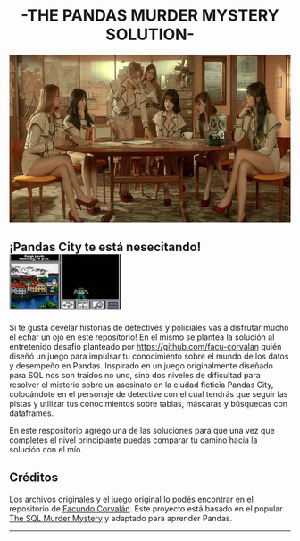 # <h1 align=center> **-THE PANDAS MURDER MYSTERY SOLUTION-** </h1>
<p align="center">
<img src="./_src/AOAExcuseMeGroup1.png"  height=300>
</p>

## ¡Pandas City te está nesecitando! <img src="./_src/CARMEN12.jpg"  height=100>

Si te gusta develar historias de detectives y policiales vas a disfrutar mucho el echar un ojo en este repositorio!
En el mismo se plantea la solución al entretenido desafio planteado por https://github.com/facu-corvalan quién diseñó un juego para impulsar tu conocimiento sobre el mundo de los datos y desempeño en Pandas.
Inspirado en un juego originalmente diseñado para SQL nos son traídos no uno, sino dos niveles de dificultad para resolver el misterio sobre un asesinato en la ciudad ficticia Pandas City, colocándote en el personaje de detective con el cual tendrás que seguir las pistas y utilizar tus conocimientos sobre tablas, máscaras y búsquedas con dataframes.

En este respositorio agrego una de las soluciones para que una vez que completes el nivel principiante puedas comparar tu camino hacia la solución con el mío.

## Créditos

Los archivos originales y el juego original lo podés encontrar en el repositorio de [Facundo Corvalán](https://github.com/facu-corvalan).
Este proyecto está basado en el popular [The SQL Murder Mystery](https://mystery.knightlab.com/) y adaptado para aprender Pandas.

---
